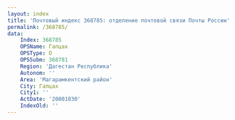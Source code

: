 ```yaml
---
layout: index
title: 'Почтовый индекс 368785: отделение почтовой связи Почты России'
permalink: /368785/
data:
    Index: 368785
    OPSName: Гапцах
    OPSType: О
    OPSSubm: 368781
    Region: 'Дагестан Республика'
    Autonom: ''
    Area: 'Магарамкентский район'
    City: Гапцах
    City1: ''
    ActDate: '20001030'
    IndexOld: ''
---
```

